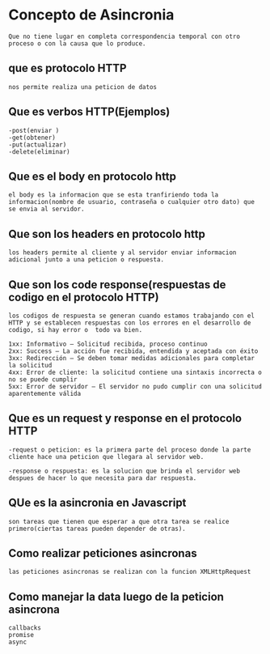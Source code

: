 # Concepto de Asincronia

    Que no tiene lugar en completa correspondencia temporal con otro proceso o con la causa que lo produce.
## que es protocolo HTTP

    nos permite realiza una peticion de datos

## Que es verbos HTTP(Ejemplos)

    -post(enviar )
    -get(obtener)
    -put(actualizar)
    -delete(eliminar)

## Que es el body en protocolo http

    el body es la informacion que se esta tranfiriendo toda la informacion(nombre de usuario, contraseña o cualquier otro dato) que se envia al servidor.

## Que son los headers en protocolo http

    los headers permite al cliente y al servidor enviar informacion adicional junto a una peticion o respuesta.

## Que son los code response(respuestas de codigo en el protocolo HTTP)

    los codigos de respuesta se generan cuando estamos trabajando con el HTTP y se establecen respuestas con los errores en el desarrollo de codigo, si hay error o  todo va bien.

    1xx: Informativo – Solicitud recibida, proceso continuo
    2xx: Success – La acción fue recibida, entendida y aceptada con éxito
    3xx: Redirección – Se deben tomar medidas adicionales para completar la solicitud
    4xx: Error de cliente: la solicitud contiene una sintaxis incorrecta o no se puede cumplir
    5xx: Error de servidor – El servidor no pudo cumplir con una solicitud aparentemente válida


## Que es un request y response en el protocolo HTTP

    -request o peticion: es la primera parte del proceso donde la parte cliente hace una peticion que llegara al servidor web.

    -response o respuesta: es la solucion que brinda el servidor web despues de hacer lo que necesita para dar respuesta.

## QUe es la asincronia en Javascript

    son tareas que tienen que esperar a que otra tarea se realice primero(ciertas tareas pueden depender de otras).

## Como realizar peticiones asincronas

    las peticiones asincronas se realizan con la funcion XMLHttpRequest

## Como manejar la data luego de la peticion asincrona
    callbacks
    promise
    async
